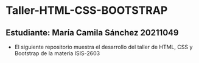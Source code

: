 # Taller-HTML-CSS-BOOTSTRAP
## Estudiante: María Camila Sánchez 20211049
- El siguiente repositorio muestra el desarrollo del taller de HTML, CSS y Bootstrap de la materia ISIS-2603
